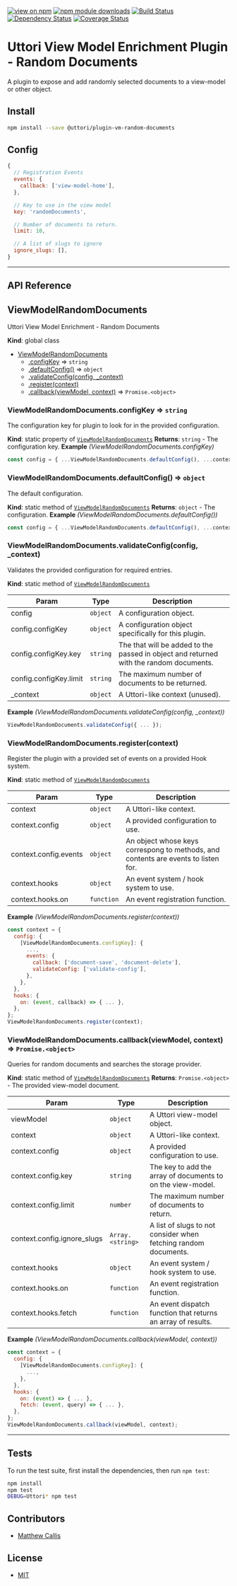 [![view on npm](https://img.shields.io/npm/v/@uttori/plugin-vm-random-documents.svg)](https://www.npmjs.com/package/@uttori/plugin-vm-random-documents)
[![npm module downloads](https://img.shields.io/npm/dt/@uttori/plugin-vm-random-documents.svg)](https://www.npmjs.com/package/@uttori/plugin-vm-random-documents)
[![Build Status](https://travis-ci.com/uttori/uttori-plugin-vm-random-documents.svg?branch=master)](https://travis-ci.com/uttori/uttori-plugin-vm-random-documents)
[![Dependency Status](https://david-dm.org/uttori/uttori-plugin-vm-random-documents.svg)](https://david-dm.org/uttori/uttori-plugin-vm-random-documents)
[![Coverage Status](https://coveralls.io/repos/uttori/uttori-plugin-vm-random-documents/badge.svg?branch=master)](https://coveralls.io/r/uttori/uttori-plugin-vm-random-documents?branch=master)

# Uttori View Model Enrichment Plugin - Random Documents

A plugin to expose and add randomly selected documents to a view-model or other object.

## Install

```bash
npm install --save @uttori/plugin-vm-random-documents
```

## Config

```js
{
  // Registration Events
  events: {
    callback: ['view-model-home'],
  },

  // Key to use in the view model
  key: 'randomDocuments',

  // Number of documents to return.
  limit: 10,

  // A list of slugs to ignore
  ignore_slugs: [],
}
```

* * *

## API Reference

<a name="ViewModelRandomDocuments"></a>

## ViewModelRandomDocuments
Uttori View Model Enrichment - Random Documents

**Kind**: global class

* [ViewModelRandomDocuments](#ViewModelRandomDocuments)
    * [.configKey](#ViewModelRandomDocuments.configKey) ⇒ <code>string</code>
    * [.defaultConfig()](#ViewModelRandomDocuments.defaultConfig) ⇒ <code>object</code>
    * [.validateConfig(config, _context)](#ViewModelRandomDocuments.validateConfig)
    * [.register(context)](#ViewModelRandomDocuments.register)
    * [.callback(viewModel, context)](#ViewModelRandomDocuments.callback) ⇒ <code>Promise.&lt;object&gt;</code>

<a name="ViewModelRandomDocuments.configKey"></a>

### ViewModelRandomDocuments.configKey ⇒ <code>string</code>
The configuration key for plugin to look for in the provided configuration.

**Kind**: static property of [<code>ViewModelRandomDocuments</code>](#ViewModelRandomDocuments)
**Returns**: <code>string</code> - The configuration key.
**Example** *(ViewModelRandomDocuments.configKey)*
```js
const config = { ...ViewModelRandomDocuments.defaultConfig(), ...context.config[ViewModelRandomDocuments.configKey] };
```
<a name="ViewModelRandomDocuments.defaultConfig"></a>

### ViewModelRandomDocuments.defaultConfig() ⇒ <code>object</code>
The default configuration.

**Kind**: static method of [<code>ViewModelRandomDocuments</code>](#ViewModelRandomDocuments)
**Returns**: <code>object</code> - The configuration.
**Example** *(ViewModelRandomDocuments.defaultConfig())*
```js
const config = { ...ViewModelRandomDocuments.defaultConfig(), ...context.config[ViewModelRandomDocuments.configKey] };
```
<a name="ViewModelRandomDocuments.validateConfig"></a>

### ViewModelRandomDocuments.validateConfig(config, _context)
Validates the provided configuration for required entries.

**Kind**: static method of [<code>ViewModelRandomDocuments</code>](#ViewModelRandomDocuments)

| Param | Type | Description |
| --- | --- | --- |
| config | <code>object</code> | A configuration object. |
| config.configKey | <code>object</code> | A configuration object specifically for this plugin. |
| config.configKey.key | <code>string</code> | The that will be added to the passed in object and returned with the random documents. |
| config.configKey.limit | <code>string</code> | The maximum number of documents to be returned. |
| _context | <code>object</code> | A Uttori-like context (unused). |

**Example** *(ViewModelRandomDocuments.validateConfig(config, _context))*
```js
ViewModelRandomDocuments.validateConfig({ ... });
```
<a name="ViewModelRandomDocuments.register"></a>

### ViewModelRandomDocuments.register(context)
Register the plugin with a provided set of events on a provided Hook system.

**Kind**: static method of [<code>ViewModelRandomDocuments</code>](#ViewModelRandomDocuments)

| Param | Type | Description |
| --- | --- | --- |
| context | <code>object</code> | A Uttori-like context. |
| context.config | <code>object</code> | A provided configuration to use. |
| context.config.events | <code>object</code> | An object whose keys correspong to methods, and contents are events to listen for. |
| context.hooks | <code>object</code> | An event system / hook system to use. |
| context.hooks.on | <code>function</code> | An event registration function. |

**Example** *(ViewModelRandomDocuments.register(context))*
```js
const context = {
  config: {
    [ViewModelRandomDocuments.configKey]: {
      ...,
      events: {
        callback: ['document-save', 'document-delete'],
        validateConfig: ['validate-config'],
      },
    },
  },
  hooks: {
    on: (event, callback) => { ... },
  },
};
ViewModelRandomDocuments.register(context);
```
<a name="ViewModelRandomDocuments.callback"></a>

### ViewModelRandomDocuments.callback(viewModel, context) ⇒ <code>Promise.&lt;object&gt;</code>
Queries for random documents and searches the storage provider.

**Kind**: static method of [<code>ViewModelRandomDocuments</code>](#ViewModelRandomDocuments)
**Returns**: <code>Promise.&lt;object&gt;</code> - The provided view-model document.

| Param | Type | Description |
| --- | --- | --- |
| viewModel | <code>object</code> | A Uttori view-model object. |
| context | <code>object</code> | A Uttori-like context. |
| context.config | <code>object</code> | A provided configuration to use. |
| context.config.key | <code>string</code> | The key to add the array of documents to on the view-model. |
| context.config.limit | <code>number</code> | The maximum number of documents to return. |
| context.config.ignore_slugs | <code>Array.&lt;string&gt;</code> | A list of slugs to not consider when fetching random documents. |
| context.hooks | <code>object</code> | An event system / hook system to use. |
| context.hooks.on | <code>function</code> | An event registration function. |
| context.hooks.fetch | <code>function</code> | An event dispatch function that returns an array of results. |

**Example** *(ViewModelRandomDocuments.callback(viewModel, context))*
```js
const context = {
  config: {
    [ViewModelRandomDocuments.configKey]: {
      ...,
    },
  },
  hooks: {
    on: (event) => { ... },
    fetch: (event, query) => { ... },
  },
};
ViewModelRandomDocuments.callback(viewModel, context);
```

* * *

## Tests

To run the test suite, first install the dependencies, then run `npm test`:

```bash
npm install
npm test
DEBUG=Uttori* npm test
```

## Contributors

* [Matthew Callis](https://github.com/MatthewCallis)

## License

* [MIT](LICENSE)
